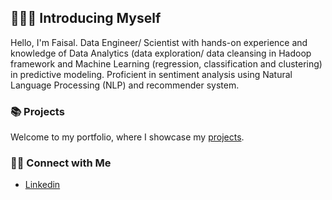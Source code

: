 ## 🙋🏻‍♀️ Introducing Myself



Hello, I'm Faisal.	Data Engineer/ Scientist with hands-on experience and knowledge of Data Analytics (data exploration/ data cleansing in Hadoop framework and Machine Learning (regression, classification and clustering) in predictive modeling. Proficient in sentiment analysis using Natural Language Processing (NLP) and recommender system. 


### 📚 Projects

Welcome to my portfolio, where I showcase my [projects](https://github.com/katiehuangx/Portfolio-Guide/blob/main/README.md).


### 👋🏻 Connect with Me

- [Linkedin](https://www.linkedin.com/in/mohd-faisal-mohd-razali/)
